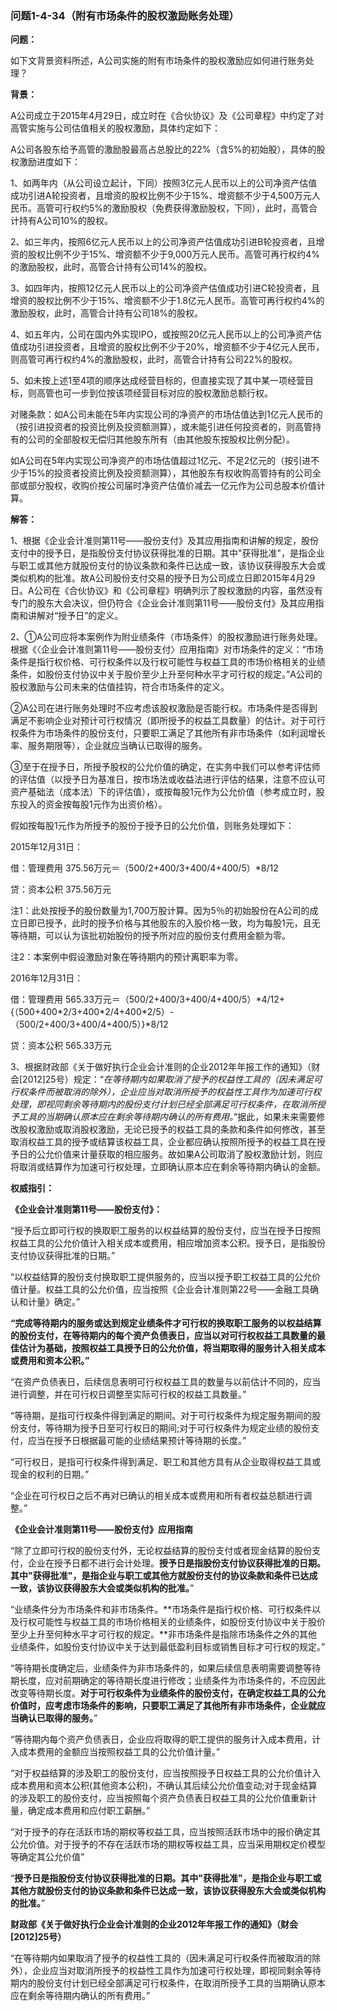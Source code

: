 ### 问题1-4-34（附有市场条件的股权激励账务处理）

**问题：**

如下文背景资料所述，A公司实施的附有市场条件的股权激励应如何进行账务处理？

**背景：**

A公司成立于2015年4月29日，成立时在《合伙协议》及《公司章程》中约定了对高管实施与公司估值相关的股权激励，具体约定如下：

A公司各股东给予高管的激励股最高占总股比的22%（含5%的初始股），具体的股权激励进度如下：

1、如两年内（从公司设立起计，下同）按照3亿元人民币以上的公司净资产估值成功引进A轮投资者，且增资的股权比例不少于15%、增资额不少于4,500万元人民币。高管可行权约5%的激励股权（免费获得激励股权，下同），此时，高管合计持有A公司10%的股权。

2、如三年内，按照6亿元人民币以上的公司净资产估值成功引进B轮投资者，且增资的股权比例不少于15%、增资额不少于9,000万元人民币。高管可再行权约4%的激励股权，此时，高管合计持有公司14%的股权。

3、如四年内，按照12亿元人民币以上的公司净资产估值成功引进C轮投资者，且增资的股权比例不少于15%、增资额不少于1.8亿元人民币。高管可再行权约4%的激励股权，此时，高管合计持有公司18%的股权。

4、如五年内，公司在国内外实现IPO，或按照20亿元人民币以上的公司净资产估值成功引进投资者，且增资的股权比例不少于20%，增资额不少于4亿元人民币，则高管可再行权约4%的激励股权，此时，高管合计持有公司22%的股权。

5、如未按上述1至4项的顺序达成经营目标的，但直接实现了其中某一项经营目标，则高管也可一步到位按该项经营目标对应的股权激励总额行权。

对赌条款：如A公司未能在5年内实现公司的净资产的市场估值达到1亿元人民币的（按引进投资者的投资比例及投资额测算），或未能引进任何投资者的，则高管持有的公司的全部股权无偿归其他股东所有（由其他股东按股权比例分配）。

如A公司在5年内实现公司净资产的市场估值超过1亿元、不足2亿元的（按引进不少于15%的投资者投资比例及投资额测算），其他股东有权收购高管持有的公司全部或部分股权，收购价按公司届时净资产估值价减去一亿元作为公司总股本价值计算。

**解答：**

1、根据《企业会计准则第11号——股份支付》及其应用指南和讲解的规定，股份支付中的授予日，是指股份支付协议获得批准的日期。其中"获得批准"，是指企业与职工或其他方就股份支付的协议条款和条件已达成一致，该协议获得股东大会或类似机构的批准。故A公司股份支付交易的授予日为公司成立日即2015年4月29日。A公司在《合伙协议》和《公司章程》明确列示了股权激励的内容，虽然没有专门的股东大会决议，但仍符合《企业会计准则第11号——股份支付》及其应用指南和讲解对“授予日”的定义。

2、①A公司应将本案例作为附业绩条件（市场条件）的股权激励进行账务处理。根据《〈企业会计准则第11号——股份支付〉应用指南》对市场条件的定义：“市场条件是指行权价格、可行权条件以及行权可能性与权益工具的市场价格相关的业绩条件，如股份支付协议中关于股价至少上升至何种水平才可行权的规定。”A公司的股权激励与公司未来的估值挂钩，符合市场条件的定义。

②A公司在进行账务处理时不应考虑该股权激励是否能行权。市场条件是否得到满足不影响企业对预计可行权情况（即所授予的权益工具数量）的估计。对于可行权条件为市场条件的股份支付，只要职工满足了其他所有非市场条件（如利润增长率、服务期限等），企业就应当确认已取得的服务。

③至于在授予日，所授予股权的公允价值的确定，在实务中我们可以参考评估师的评估值（以授予日为基准日，按市场法或收益法进行评估的结果，注意不应认可资产基础法（成本法）下的评估值），或按每股1元作为公允价值（参考成立时，股东投入的资金按每股1元作为出资价格）。

假如按每股1元作为所授予的股份于授予日的公允价值，则账务处理如下：

2015年12月31日：

借：管理费用 375.56万元＝（500/2+400/3+400/4+400/5）\*8/12

贷：资本公积 375.56万元

注1：此处按授予的股份数量为1,700万股计算。因为5％的初始股份在A公司的成立日即已授予，此时的授予价格与其他股东的入股价格一致，均为每股1元，且无等待期，可以认为该批初始股份的授予所对应的股份支付费用金额为零。

注2：本案例中假设激励对象在等待期内的预计离职率为零。

2016年12月31日：

借：管理费用
565.33万元＝（500/2+400/3+400/4+400/5）\*4/12+{（500+400\*2/3+400\*2/4+400\*2/5）-（500/2+400/3+400/4+400/5）}\*8/12

贷：资本公积 565.33万元

3、根据财政部《关于做好执行企业会计准则的企业2012年年报工作的通知》（财会[2012]25号）规定：“*在等待期内如果取消了授予的权益性工具的（因未满足可行权条件而被取消的除外），企业应当对取消所授予的权益性工具作为加速可行权处理，即视同剩余等待期内的股份支付计划已经全部满足可行权条件，在取消所授予工具的当期确认原本应在剩余等待期内确认的所有费用。*”据此，如果未来需要修改股权激励或取消股权激励，无论已授予的权益工具的条款和条件如何修改，甚至取消权益工具的授予或结算该权益工具，企业都应确认按照所授予的权益工具在授予日的公允价值来计量获取的相应服务。故如果A公司取消了股权激励计划，则应将取消或结算作为加速可行权处理，立即确认原本应在剩余等待期内确认的金额。

**权威指引：**

**《企业会计准则第11号——股份支付》：**

“授予后立即可行权的换取职工服务的以权益结算的股份支付，应当在授予日按照权益工具的公允价值计入相关成本或费用，相应增加资本公积。授予日，是指股份支付协议获得批准的日期。”

“以权益结算的股份支付换取职工提供服务的，应当以授予职工权益工具的公允价值计量。权益工具的公允价值，应当按照《企业会计准则第22号——金融工具确认和计量》确定。”

**“完成等待期内的服务或达到规定业绩条件才可行权的换取职工服务的以权益结算的股份支付，在等待期内的每个资产负债表日，应当以对可行权权益工具数量的最佳估计为基础，按照权益工具授予日的公允价值，将当期取得的服务计入相关成本或费用和资本公积。”**

“在资产负债表日，后续信息表明可行权权益工具的数量与以前估计不同的，应当进行调整，并在可行权日调整至实际可行权的权益工具数量。”

“等待期，是指可行权条件得到满足的期间。对于可行权条件为规定服务期间的股份支付，等待期为授予日至可行权日的期间;对于可行权条件为规定业绩的股份支付，应当在授予日根据最可能的业绩结果预计等待期的长度。”

“可行权日，是指可行权条件得到满足、职工和其他方具有从企业取得权益工具或现金的权利的日期。”

“企业在可行权日之后不再对已确认的相关成本或费用和所有者权益总额进行调整。”

**《企业会计准则第11号——股份支付》应用指南**

“除了立即可行权的股份支付外，无论权益结算的股份支付或者现金结算的股份支付，企业在授予日都不进行会计处理。**授予日是指股份支付协议获得批准的日期。其中"获得批准"，是指企业与职工或其他方就股份支付的协议条款和条件已达成一致，该协议获得股东大会或类似机构的批准。**”

“业绩条件分为市场条件和非市场条件。**市场条件是指行权价格、可行权条件以及行权可能性与权益工具的市场价格相关的业绩条件，如股份支付协议中关于股价至少上升至何种水平才可行权的规定。**非市场条件是指除市场条件之外的其他业绩条件，如股份支付协议中关于达到最低盈利目标或销售目标才可行权的规定。”

“等待期长度确定后，业绩条件为非市场条件的，如果后续信息表明需要调整等待期长度，应对前期确定的等待期长度进行修改；业绩条件为市场条件的，不应因此改变等待期长度。**对于可行权条件为业绩条件的股份支付，在确定权益工具的公允价值时，应考虑市场条件的影响，只要职工满足了其他所有非市场条件，企业就应当确认已取得的服务。**”

“等待期内每个资产负债表日，企业应将取得的职工提供的服务计入成本费用，计入成本费用的金额应当按照权益工具的公允价值计量。”

“对于权益结算的涉及职工的股份支付，应当按照授予日权益工具的公允价值计入成本费用和资本公积(其他资本公积)，不确认其后续公允价值变动;对于现金结算的涉及职工的股份支付，应当按照每个资产负债表日权益工具的公允价值重新计量，确定成本费用和应付职工薪酬。”

“对于授予的存在活跃市场的期权等权益工具，应当按照活跃市场中的报价确定其公允价值。对于授予的不存在活跃市场的期权等权益工具，应当采用期权定价模型等确定其公允价值”

“**授予日是指股份支付协议获得批准的日期。其中"获得批准"，是指企业与职工或其他方就股份支付的协议条款和条件已达成一致，该协议获得股东大会或类似机构的批准。**”

**财政部《关于做好执行企业会计准则的企业2012年年报工作的通知》（财会[2012]25号）**

“在等待期内如果取消了授予的权益性工具的（因未满足可行权条件而被取消的除外），企业应当对取消所授予的权益性工具作为加速可行权处理，即视同剩余等待期内的股份支付计划已经全部满足可行权条件，在取消所授予工具的当期确认原本应在剩余等待期内确认的所有费用。”